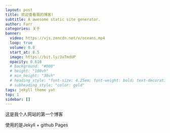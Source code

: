 ```yaml
---
layout: post
title: 欢迎查看我的博客!
subtitle: A awesome static site generator.
author: Farr
categories: 关于
banner:
  video: https://vjs.zencdn.net/v/oceans.mp4
  loop: true
  volume: 0.8
  start_at: 8.5
  image: https://bit.ly/3xTmdUP
  opacity: 0.618
  # background: "#000"
  # height: "100vh"
  # min_height: "38vh"
  # heading_style: "font-size: 4.25em; font-weight: bold; text-decoration: underline"
  # subheading_style: "color: gold"
tags: jekyll theme yat
top: 1
sidebar: []
---
```


这是我个人网站的第一个博客

使用的是Jekyll + github Pages
